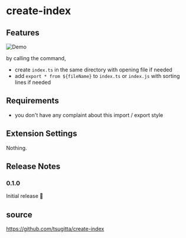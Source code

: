 # create-index

## Features

![Demo](https://github.com/tsugitta/create-index/blob/master/screenshots/usage.gif)

by calling the command,

- create `index.ts` in the same directory with opening file if needed
- add `export * from ${fileName}` to `index.ts` or `index.js` with sorting lines if needed

## Requirements

- you don't have any complaint about this import / export style

## Extension Settings

Nothing.

## Release Notes

### 0.1.0

Initial release 🌱

## source

https://github.com/tsugitta/create-index
